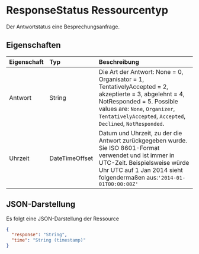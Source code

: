 # <a name="responsestatus-resource-type"></a>ResponseStatus Ressourcentyp

Der Antwortstatus eine Besprechungsanfrage.


## <a name="properties"></a>Eigenschaften
| Eigenschaft     | Typ   |Beschreibung|
|:---------------|:--------|:----------|
|Antwort|String|Die Art der Antwort: None = 0, Organisator = 1, TentativelyAccepted = 2, akzeptierte = 3, abgelehnt = 4, NotResponded = 5. Possible values are: `None`, `Organizer`, `TentativelyAccepted`, `Accepted`, `Declined`, `NotResponded`.|
|Uhrzeit|DateTimeOffset|Datum und Uhrzeit, zu der die Antwort zurückgegeben wurde. Sie ISO 8601-Format verwendet und ist immer in UTC-Zeit. Beispielsweise würde Uhr UTC auf 1 Jan 2014 sieht folgendermaßen aus:`'2014-01-01T00:00:00Z'`|

## <a name="json-representation"></a>JSON-Darstellung

Es folgt eine JSON-Darstellung der Ressource

<!-- {
  "blockType": "resource",
  "optionalProperties": [

  ],
  "@odata.type": "microsoft.graph.responseStatus"
}-->
```json
{
  "response": "String",
  "time": "String (timestamp)"
}

```

<!-- uuid: 8fcb5dbc-d5aa-4681-8e31-b001d5168d79
2015-10-25 14:57:30 UTC -->
<!-- {
  "type": "#page.annotation",
  "description": "responseStatus resource",
  "keywords": "",
  "section": "documentation",
  "tocPath": ""
}-->
